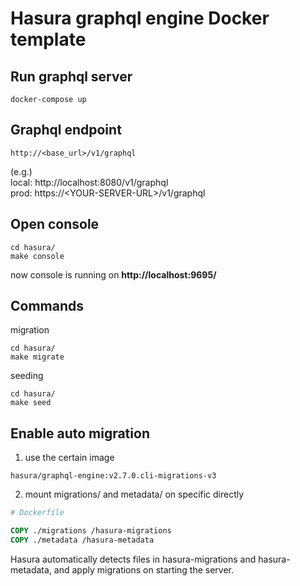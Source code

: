 # Hasura graphql engine Docker template

## Run graphql server
```shell
docker-compose up
```

## Graphql endpoint
```text
http://<base_url>/v1/graphql
```
(e.g.)   
local:
http://localhost:8080/v1/graphql  
prod:
https://\<YOUR-SERVER-URL>/v1/graphql

## Open console
```shell
cd hasura/
make console
```

now console is running on **http://localhost:9695/**

## Commands
migration
```shell
cd hasura/
make migrate
```
seeding
```shell
cd hasura/
make seed
```

## Enable auto migration
1. use the certain image
```text
hasura/graphql-engine:v2.7.0.cli-migrations-v3
```

2. mount migrations/ and metadata/ on specific directly
```dockerfile
# Dockerfile

COPY ./migrations /hasura-migrations
COPY ./metadata /hasura-metadata
```
Hasura automatically detects files in hasura-migrations and hasura-metadata, and apply migrations on starting the server.
